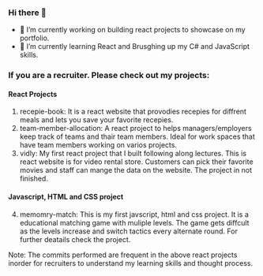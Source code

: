 ### Hi there 👋


- 🔭 I’m currently working on building react projects to showcase on my portfolio.
- 🌱 I’m currently learning React and Brusghing up my C# and JavaScript skills.

### If you are a recruiter. Please check out my projects:
#### React Projects
1. recepie-book: It is a react website that provodies recepies for diffrent meals and lets you save your favorite recepies.
2. team-member-allocation: A react project to helps managers/employers keep track of teams and thair team members. Ideal for work spaces that have team members working on varios projects.
3. vidly: My first react project that I built following along lectures. This is react website is for video rental store. Customers can pick their favorite movies and staff can mange the data on the website. The project in not finished.
#### Javascript, HTML and CSS project
4. memomry-match: This is my first javscript, html and css project. It is a educational matching game with muliple levels. The game gets diffcult as the levels increase and switch tactics every alternate round. For further deatails check the project.

Note: The commits performed are frequent in the above react projects inorder for recruiters to understand my learning skills and thought process.

<!--
**KirannVaka/KirannVaka** is a ✨ _special_ ✨ repository because its `README.md` (this file) appears on your GitHub profile.

Here are some ideas to get you started:

- 🔭 I’m currently working on Recepie Book a react project
- 🌱 I’m currently learning React and Brusghing up my C# and JavaScript skills.
-->
